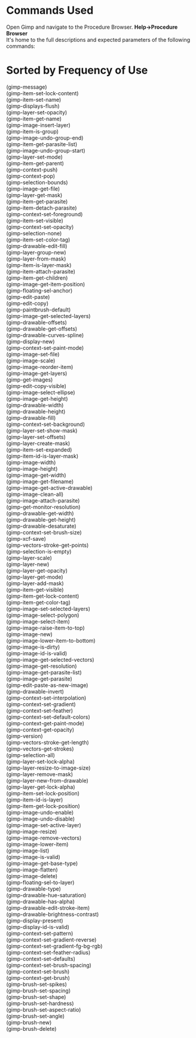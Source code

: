 # Commands Used  
  
Open Gimp and navigate to the Procedure Browser.    **Help->Procedure Browser**  
It's home to the full descriptions and expected parameters of the following commands:
  
# Sorted by Frequency of Use  
  
(gimp-message)  
(gimp-item-set-lock-content)  
(gimp-item-set-name)  
(gimp-displays-flush)  
(gimp-layer-set-opacity)  
(gimp-item-get-name)  
(gimp-image-insert-layer)  
(gimp-item-is-group)  
(gimp-image-undo-group-end)  
(gimp-item-get-parasite-list)  
(gimp-image-undo-group-start)  
(gimp-layer-set-mode)  
(gimp-item-get-parent)  
(gimp-context-push)  
(gimp-context-pop)  
(gimp-selection-bounds)  
(gimp-image-get-file)  
(gimp-layer-get-mask)  
(gimp-item-get-parasite)  
(gimp-item-detach-parasite)  
(gimp-context-set-foreground)  
(gimp-item-set-visible)  
(gimp-context-set-opacity)  
(gimp-selection-none)  
(gimp-item-set-color-tag)  
(gimp-drawable-edit-fill)  
(gimp-layer-group-new)  
(gimp-layer-from-mask)  
(gimp-item-is-layer-mask)  
(gimp-item-attach-parasite)  
(gimp-item-get-children)  
(gimp-image-get-item-position)  
(gimp-floating-sel-anchor)  
(gimp-edit-paste)  
(gimp-edit-copy)  
(gimp-paintbrush-default)  
(gimp-image-get-selected-layers)  
(gimp-drawable-offsets)  
(gimp-drawable-get-offsets)  
(gimp-drawable-curves-spline)  
(gimp-display-new)  
(gimp-context-set-paint-mode)  
(gimp-image-set-file)  
(gimp-image-scale)  
(gimp-image-reorder-item)  
(gimp-image-get-layers)  
(gimp-get-images)  
(gimp-edit-copy-visible)  
(gimp-image-select-ellipse)  
(gimp-image-get-height)  
(gimp-drawable-width)  
(gimp-drawable-height)  
(gimp-drawable-fill)  
(gimp-context-set-background)  
(gimp-layer-set-show-mask)  
(gimp-layer-set-offsets)  
(gimp-layer-create-mask)  
(gimp-item-set-expanded)  
(gimp-item-id-is-layer-mask)  
(gimp-image-width)  
(gimp-image-height)  
(gimp-image-get-width)  
(gimp-image-get-filename)  
(gimp-image-get-active-drawable)  
(gimp-image-clean-all)  
(gimp-image-attach-parasite)  
(gimp-get-monitor-resolution)  
(gimp-drawable-get-width)  
(gimp-drawable-get-height)  
(gimp-drawable-desaturate)  
(gimp-context-set-brush-size)  
(gimp-xcf-save)  
(gimp-vectors-stroke-get-points)  
(gimp-selection-is-empty)  
(gimp-layer-scale)  
(gimp-layer-new)  
(gimp-layer-get-opacity)  
(gimp-layer-get-mode)  
(gimp-layer-add-mask)  
(gimp-item-get-visible)  
(gimp-item-get-lock-content)  
(gimp-item-get-color-tag)  
(gimp-image-set-selected-layers)  
(gimp-image-select-polygon)  
(gimp-image-select-item)  
(gimp-image-raise-item-to-top)  
(gimp-image-new)  
(gimp-image-lower-item-to-bottom)  
(gimp-image-is-dirty)  
(gimp-image-id-is-valid)  
(gimp-image-get-selected-vectors)  
(gimp-image-get-resolution)  
(gimp-image-get-parasite-list)  
(gimp-image-get-parasite)  
(gimp-edit-paste-as-new-image)  
(gimp-drawable-invert)  
(gimp-context-set-interpolation)  
(gimp-context-set-gradient)  
(gimp-context-set-feather)  
(gimp-context-set-default-colors)  
(gimp-context-get-paint-mode)  
(gimp-context-get-opacity)  
(gimp-version)  
(gimp-vectors-stroke-get-length)  
(gimp-vectors-get-strokes)  
(gimp-selection-all)  
(gimp-layer-set-lock-alpha)  
(gimp-layer-resize-to-image-size)  
(gimp-layer-remove-mask)  
(gimp-layer-new-from-drawable)  
(gimp-layer-get-lock-alpha)  
(gimp-item-set-lock-position)  
(gimp-item-id-is-layer)  
(gimp-item-get-lock-position)  
(gimp-image-undo-enable)  
(gimp-image-undo-disable)  
(gimp-image-set-active-layer)  
(gimp-image-resize)  
(gimp-image-remove-vectors)  
(gimp-image-lower-item)  
(gimp-image-list)  
(gimp-image-is-valid)  
(gimp-image-get-base-type)  
(gimp-image-flatten)  
(gimp-image-delete)  
(gimp-floating-sel-to-layer)  
(gimp-drawable-type)  
(gimp-drawable-hue-saturation)  
(gimp-drawable-has-alpha)  
(gimp-drawable-edit-stroke-item)  
(gimp-drawable-brightness-contrast)  
(gimp-display-present)  
(gimp-display-id-is-valid)  
(gimp-context-set-pattern)  
(gimp-context-set-gradient-reverse)  
(gimp-context-set-gradient-fg-bg-rgb)  
(gimp-context-set-feather-radius)  
(gimp-context-set-defaults)  
(gimp-context-set-brush-spacing)  
(gimp-context-set-brush)  
(gimp-context-get-brush)  
(gimp-brush-set-spikes)  
(gimp-brush-set-spacing)  
(gimp-brush-set-shape)  
(gimp-brush-set-hardness)  
(gimp-brush-set-aspect-ratio)  
(gimp-brush-set-angle)  
(gimp-brush-new)  
(gimp-brush-delete)  